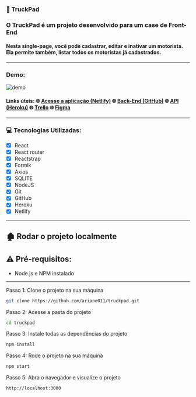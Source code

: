 ### :truck: TruckPad

### O TruckPad é um projeto desenvolvido para um case de Front-End

#### Nesta single-page, você pode cadastrar, editar e inativar um motorista. Ela permite também, listar todos os motoristas já cadastrados.

****

### Demo:

![demo](./src/assets/gifs/demo.gif)

#### Links úteis: :globe_with_meridians: [Acesse a aplicação (Netlify)](https://truckpadcase.netlify.app/) :globe_with_meridians: [Back-End (GitHub)](https://github.com/ariane011/truckpad-back-end) :globe_with_meridians: [API (Heroku)](https://truckpad.herokuapp.com/motoristas) :globe_with_meridians: [Trello](https://trello.com/b/HzSI5fHT/truckpad) :globe_with_meridians: [Figma](https://www.figma.com/file/T8In04Q69Aqp7bpZktriCW/TruckPad?node-id=0%3A1)

****

### :computer: Tecnologias Utilizadas:
 
- [x] React 
- [x] React router
- [x] Reactstrap
- [x] Formik
- [x] Axios
- [x] SQLITE
- [x] NodeJS
- [x] Git
- [x] GitHub
- [x] Heroku
- [x] Netlify

****

## :derelict_house: Rodar o projeto localmente

## ⚠️ Pré-requisitos: 

- Node.js e NPM instalado

****

Passo 1: Clone o projeto na sua máquina

```sh
git clone https://github.com/ariane011/truckpad.git
```
Passo 2: Acesse a pasta do projeto

```sh
cd truckpad
```

Passo 3: Instale todas as dependências do projeto

```sh
npm install
```

Passo 4: Rode o projeto na sua máquina

```sh
npm start
```

Passo 5: Abra o navegador e visualize o projeto

```sh
http://localhost:3000
```
